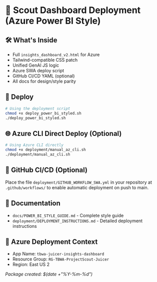 # 🧭 Scout Dashboard Deployment (Azure Power BI Style)

## 🛠 What's Inside
- Full `insights_dashboard_v2.html` for Azure
- Tailwind-compatible CSS patch
- Unified GenAI JS logic
- Azure SWA deploy script
- GitHub CI/CD YAML (optional)
- All docs for design/style parity

## 🚀 Deploy
```bash
# Using the deployment script
chmod +x deploy_power_bi_styled.sh
./deploy_power_bi_styled.sh
```

## 🌐 Azure CLI Direct Deploy (Optional)
```bash
# Using Azure CLI directly
chmod +x deployment/manual_az_cli.sh
./deployment/manual_az_cli.sh
```

## 🤖 GitHub CI/CD (Optional)
Place the file `deployment/GITHUB_WORKFLOW_SWA.yml` in your repository at `.github/workflows/` to enable automatic deployment on push to main.

## 📖 Documentation
- `docs/POWER_BI_STYLE_GUIDE.md` - Complete style guide
- `deployment/DEPLOYMENT_INSTRUCTIONS.md` - Detailed deployment instructions

## 🎯 Azure Deployment Context
- App Name: `tbwa-juicer-insights-dashboard`
- Resource Group: `RG-TBWA-ProjectScout-Juicer`
- Region: East US 2

*Package created: $(date +"%Y-%m-%d")*

